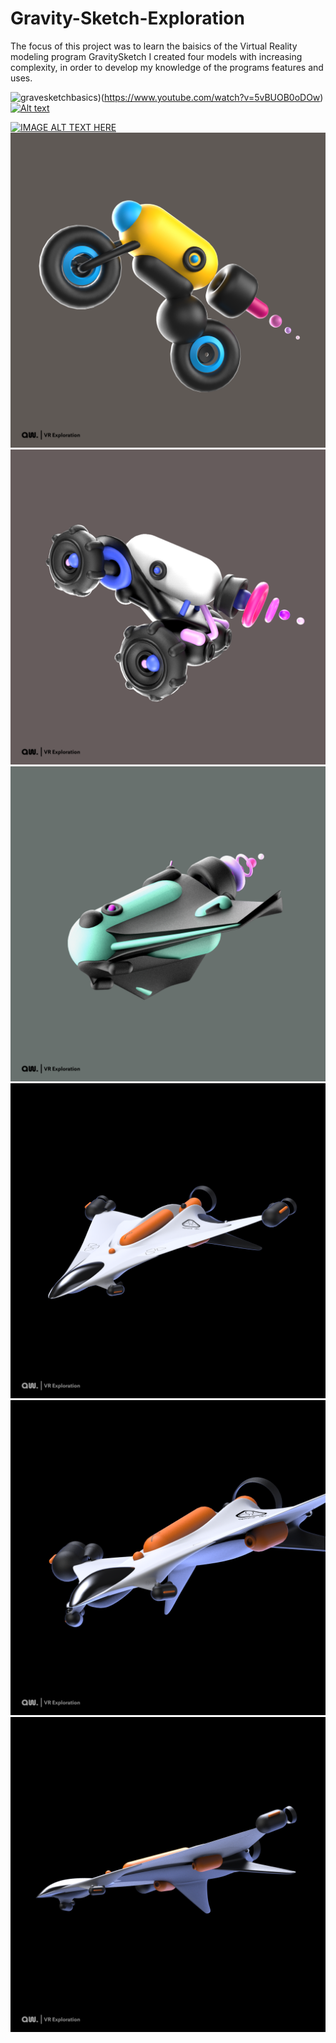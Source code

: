 # Gravity-Sketch-Exploration

The focus of this project was to learn the baisics of the Virtual Reality modeling program GravitySketch
I created four models with increasing complexity, in order to develop my knowledge of the programs features and uses.

![gravesketchbasics](https://img.youtube.com/vi/5vBUOB0oDOw/0.jpg))(https://www.youtube.com/watch?v=5vBUOB0oDOw)
[![Alt text](https://img.youtube.com/vi/VID/0.jpg)](https://www.youtube.com/watch?v=VID)

[![IMAGE ALT TEXT HERE](https://img.youtube.com/vi/5vBUOB0oDOw/0.jpg)](https://www.youtube.com/watch?v=5vBUOB0oDOw)
![bike](https://github.com/asweeks/Gravity-Sketch-Exploration/blob/master/bikeFInal.png)
![bike](https://github.com/asweeks/Gravity-Sketch-Exploration/blob/master/buggyFinal.png)
![bike](https://github.com/asweeks/Gravity-Sketch-Exploration/blob/master/shipFinal.png)
![bike](https://github.com/asweeks/Gravity-Sketch-Exploration/blob/master/shipMain.png)
![bike](https://github.com/asweeks/Gravity-Sketch-Exploration/blob/master/closeupship.png)
![bike](https://github.com/asweeks/Gravity-Sketch-Exploration/blob/master/shipUnder.png)
